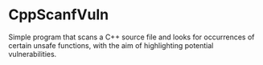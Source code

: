 # CppScanfVuln 

Simple program that scans a C++ source file and looks for occurrences of certain unsafe functions, with the aim of highlighting potential vulnerabilities.

